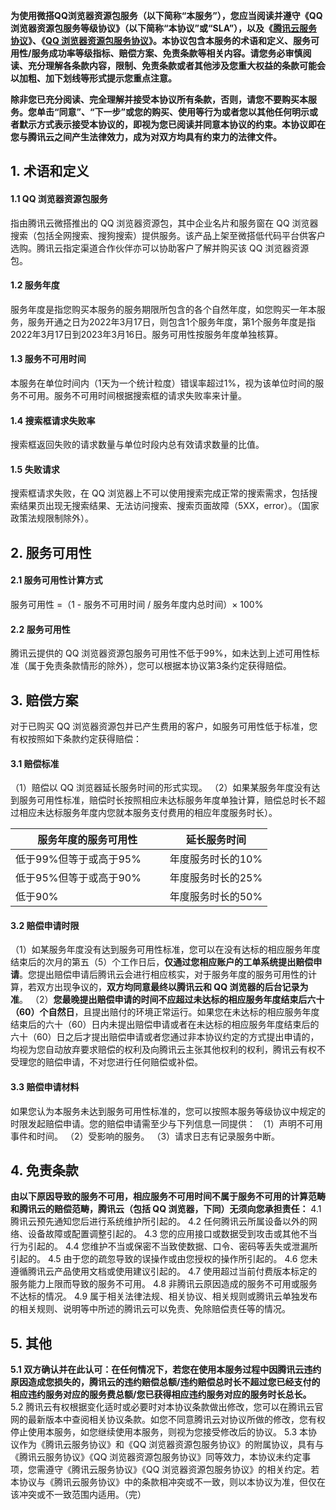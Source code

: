 **为使用微搭QQ浏览器资源包服务（以下简称“本服务”），您应当阅读并遵守《QQ浏览器资源包服务等级协议》（以下简称“本协议”或“SLA”），以及《[腾讯云服务协议](https://cloud.tencent.com/document/product/301/1967)》、《[QQ 浏览器资源包服务协议](https://cloud.tencent.com/document/product/1301/75744)》。本协议包含本服务的术语和定义、服务可用性/服务成功率等级指标、赔偿方案、免责条款等相关内容。请您务必审慎阅读、充分理解各条款内容，限制、免责条款或者其他涉及您重大权益的条款可能会以加粗、加下划线等形式提示您重点注意。**

**除非您已充分阅读、完全理解并接受本协议所有条款，否则，请您不要购买本服务。您单击“同意”、“下一步”或您的购买、使用等行为或者您以其他任何明示或者默示方式表示接受本协议的，即视为您已阅读并同意本协议的约束。本协议即在您与腾讯云之间产生法律效力，成为对双方均具有约束力的法律文件。**

## 1. 术语和定义

#### 1.1 QQ 浏览器资源包服务
指由腾讯云微搭推出的 QQ 浏览器资源包，其中企业名片和服务窗在 QQ 浏览器搜索（包括全网搜索、搜狗搜索）提供服务。该产品上架至微搭低代码平台供客户选购。腾讯云指定渠道合作伙伴亦可以协助客户了解并购买该 QQ 浏览器资源包。

#### 1.2 服务年度
服务年度是指您购买本服务的服务期限所包含的各个自然年度，如您购买一年本服务，服务开通之日为2022年3月17日，则包含1个服务年度，第1个服务年度是指2022年3月17日到2023年3月16日。服务可用性按服务年度单独核算。

#### 1.3 服务不可用时间
本服务在单位时间内（1天为一个统计粒度）错误率超过1%，视为该单位时间的服务不可用。服务不可用时间根据搜索框的请求失败率来计量。

#### 1.4 搜索框请求失败率
搜索框返回失败的请求数量与单位时段内总有效请求数量的比值。

#### 1.5 失败请求
搜索框请求失败，在 QQ 浏览器上不可以使用搜索完成正常的搜索需求，包括搜索结果页出现无搜索结果、无法访问搜索、搜索页面故障（5XX，error）。（国家政策法规限制除外）。

## 2. 服务可用性

#### 2.1 服务可用性计算方式
服务可用性 =（1 - 服务不可用时间 / 服务年度内总时间）× 100%

#### 2.2 服务可用性
腾讯云提供的 QQ 浏览器资源包服务可用性不低于99%，如未达到上述可用性标准（属于免责条款情形的除外），您可以根据本协议第3条约定获得赔偿。

## 3. 赔偿方案
对于已购买 QQ 浏览器资源包并已产生费用的客户，如服务可用性低于标准，您有权按照如下条款约定获得赔偿：

#### 3.1 赔偿标准
（1）赔偿以 QQ 浏览器延长服务时间的形式实现。
（2）如果某服务年度没有达到服务可用性标准，赔偿时长按照相应未达标服务年度单独计算，赔偿总时长不超过相应未达标服务年度内您就本服务支付费用的相应年度服务时长）。
<table>
<thead>
<tr>
<th style="width:60%">服务年度的服务可用性</th>
<th style="width:40%">延长服务时间</th>
</tr>
</thead>
<tbody><tr>
<td>低于99%但等于或高于95%</td>
<td>年度服务时长的10%</td>
</tr>
<tr>
<td>低于95%但等于或高于90%</td>
<td>年度服务时长的25%</td>
</tr>
<tr>
<td>低于90%</td>
<td>年度服务时长的50%</td>
</tr>
</tbody></table>

#### 3.2 赔偿申请时限
（1）如某服务年度没有达到服务可用性标准，您可以在没有达标的相应服务年度结束后的次月的第五（5）个工作日后，**仅通过您相应账户的工单系统提出赔偿申请**。您提出赔偿申请后腾讯云会进行相应核实，对于服务年度的服务可用性的计算，若双方出现争议的，**双方均同意最终以腾讯云和 QQ 浏览器的后台记录为准**。
（2）**您最晚提出赔偿申请的时间不应超过未达标的相应服务年度结束后六十（60）个自然日**，且提出赔付的环境正常运行。如果您在未达标的相应服务年度结束后的六十（60）日内未提出赔偿申请或者在未达标的相应服务年度结束后的六十（60）日之后才提出赔偿申请或者您通过非本协议约定的方式提出申请的，均视为您自动放弃要求赔偿的权利及向腾讯云主张其他权利的权利，腾讯云有权不受理您的赔偿申请，不对您进行任何赔偿或补偿。

#### 3.3 赔偿申请材料
如果您认为本服务未达到服务可用性标准的，您可以按照本服务等级协议中规定的时限发起赔偿申请。您的赔偿申请需至少与下列信息一同提供：
（1）声明不可用事件和时间。
（2）受影响的服务。
（3）请求日志有记录服务中断。

## 4. 免责条款
**由以下原因导致的服务不可用，相应服务不可用时间不属于服务不可用的计算范畴和腾讯云的赔偿范畴，腾讯云（包括 QQ 浏览器，下同）无须向您承担责任：**
4.1 腾讯云预先通知您后进行系统维护所引起的。
4.2 任何腾讯云所属设备以外的网络、设备故障或配置调整引起的。
4.3 您的应用接口或数据受到攻击或其他不当行为引起的。
4.4 您维护不当或保密不当致使数据、口令、密码等丢失或泄漏所引起的。
4.5 由于您的疏忽导致的误操作或由您授权的操作所引起的。
4.6 您未遵循腾讯云产品使用文档或使用建议引起的。
4.7 使用超过当前付费版本标定的服务能力上限而导致的服务不可用。
4.8 非腾讯云原因造成的服务不可用或服务不达标的情况。
4.9 属于相关法律法规、相关协议、相关规则或腾讯云单独发布的相关规则、说明等中所述的腾讯云可以免责、免除赔偿责任等的情况。

## 5. 其他
**5.1 双方确认并在此认可：在任何情况下，若您在使用本服务过程中因腾讯云违约原因造成您损失的，腾讯云的违约赔偿总额/违约赔偿总时长不超过您已经支付的相应违约服务对应的服务费总额/您已获得相应违约服务对应的服务时长总长。**
5.2 腾讯云有权根据变化适时或必要时对本协议条款做出修改，您可以在腾讯云官网的最新版本中查阅相关协议条款。如您不同意腾讯云对协议所做的修改，您有权停止使用本服务，如您继续使用本服务，则视为您接受修改后的协议。
5.3 本协议作为《腾讯云服务协议》和《QQ 浏览器资源包服务协议》的附属协议，具有与《腾讯云服务协议》《QQ 浏览器资源包服务协议》同等效力，本协议未约定事项，您需遵守《腾讯云服务协议》《QQ 浏览器资源包服务协议》的相关约定。若本协议与《腾讯云服务协议》中的条款相冲突或不一致，则以本协议为准，但仅在该冲突或不一致范围内适用。（完）

